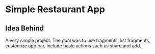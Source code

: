 # Simple Restaurant App

## Idea Behind
A very simple project. The goal was to use fragments, list fragments, customize app bar, include basic actions
such as share and add.

